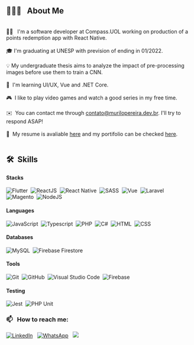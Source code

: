 ## 👨🏻‍💻 &nbsp; **About Me**
<br/>
🧔🏻 &nbsp; I'm a software developer at Compass.UOL working on production of a points redemption app with React Native.<br/><br/>
🎓&nbsp;I'm graduating at UNESP with prevision of ending in 01/2022.<br/><br/>
💡&nbsp;My undergraduate thesis aims to analyze the impact of pre-processing images before use them to train a CNN.<br/><br/>
🌱 &nbsp;I'm learning UI/UX, Vue and .NET Core.<br /><br />
🎮 &nbsp;I like to play video games and watch a good series in my free time.<br/><br/>
✉️ &nbsp;You can contact me through <a target="_blank" href="mailto:contato@murilopereira.dev.br">contato@murilopereira.dev.br</a>. I'll try to respond ASAP!<br/><br/>
📄 &nbsp;My resume is avaliable <a target="_blank" href="https://murilopereira.dev.br/downloads/murilo_pereira_resume.pdf">here</a> and my portifolio can be checked <a target="_blank" href="https://murilopereira.dev.br">here</a>.
<br/><br/>

## 🛠 &nbsp;Skills

#### Stacks
![Flutter](https://img.shields.io/badge/-Flutter-133f66?style=flat&logo=Flutter&logoColor=42A5F5)&nbsp;
![ReactJS](https://img.shields.io/badge/-ReactJS-133f66?style=flat&logo=React)&nbsp;
![React Native](https://img.shields.io/badge/-React%20Native-133f66?style=flat&logo=React)&nbsp;
![SASS](https://img.shields.io/badge/-SASS-133f66?style=flat&logo=sass)&nbsp;
![Vue](https://img.shields.io/badge/-Vue-133f66?style=flat&logo=vuedotjs)&nbsp;
![Laravel](https://img.shields.io/badge/-Laravel-133f66?style=flat&logo=laravel)&nbsp;
![Magento](https://img.shields.io/badge/-Magento-133f66?style=flat&logo=magento)&nbsp;
![NodeJS](https://img.shields.io/badge/-NodeJS-133f66?style=flat&logo=nodedotjs)&nbsp;  

#### Languages
![JavaScript](https://img.shields.io/badge/-JavaScript-133f66?style=flat&logo=javascript)&nbsp;
![Typescript](https://img.shields.io/badge/-Typescript-133f66?style=flat&logo=typescript)&nbsp;
![PHP](https://img.shields.io/badge/-PHP-133f66?style=flat&logo=php)&nbsp;
![C#](https://img.shields.io/badge/-C%23-133f66?style=flat&logo=csharp)&nbsp;
![HTML](https://img.shields.io/badge/-HTML-133f66?style=flat&logo=HTML5)&nbsp;
![CSS](https://img.shields.io/badge/-CSS-133f66?style=flat&logo=CSS3&logoColor=1572B6)&nbsp;

#### Databases
![MySQL](https://img.shields.io/badge/-MySQL-133f66?style=flat&logo=mysql)&nbsp;
![Firebase Firestore](https://img.shields.io/badge/-Firestore-133f66?style=flat&logo=firebase)&nbsp;

#### Tools
![Git](https://img.shields.io/badge/-Git-133f66?style=flat&logo=git)&nbsp;
![GitHub](https://img.shields.io/badge/-GitHub-133f66?style=flat&logo=github)&nbsp;
![Visual Studio Code](https://img.shields.io/badge/-Visual%20Studio%20Code-133f66?style=flat&logo=visual-studio-code&logoColor=007ACC)&nbsp;
![Firebase](https://img.shields.io/badge/-Firebase-133f66?style=flat&logo=firebase)&nbsp;

#### Testing
![Jest](https://img.shields.io/badge/-Jest-133f66?style=flat&logo=jest)&nbsp;
![PHP Unit](https://img.shields.io/badge/-PHP%20Unit-133f66?style=flat)&nbsp;

### 📫 &nbsp; How to reach me:


<a target="_blank" href="https://www.linkedin.com/in/mrochapereira/"><img alt="LinkedIn" src="https://img.shields.io/badge/linkedin%20-%230077B5.svg?&style=flat&logo=linkedin&logoColor=white"/></a> &nbsp;
<a target="_blank" href="https://wa.me/5518981892681"><img alt="WhatsApp" src="https://img.shields.io/badge/Whatsapp-25D366?style=flat&logo=whatsapp&logoColor=white" /></a> &nbsp;
<a target="_blank" href="mailto:contato@murilopereira.dev.br"><img src="https://img.shields.io/badge/-@%20EMail-133f66?style=flat&logo=mail"/></a> &nbsp;
